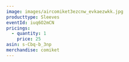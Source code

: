 ```yaml
---
image: images/aircomiket3ezcnw_evkaezwkk.jpg
producttype: Sleeves
eventId: iuq6O2mCN
pricings:
  - quantity: 1
    price: 25
asin: s-Cbq-b_3np
merchandise: comiket
---
```


